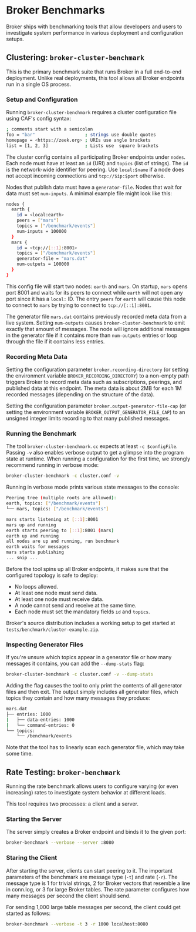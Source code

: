 # Broker Benchmarks

Broker ships with benchmarking tools that allow developers and users to
investigate system performance in various deployment and configuration setups.

## Clustering: `broker-cluster-benchmark`

This is the primary benchmark suite that runs Broker in a full end-to-end
deployment. Unlike real deployments, this tool allows all Broker endpoints run
in a single OS process.

### Setup and Configuration

Running `broker-cluster-benchmark` requires a cluster configuration file using
CAF's config syntax:


```sh
; comments start with a semicolon
foo = "bar"                   ; strings use double quotes
homepage = <https://zeek.org> ; URIs use angle brackets
list = [1, 2, 3]              ; Lists use  square brackets
```

The cluster config contains all participating Broker endpoints under `nodes`.
Each node must have at least an `id` (URI) and `topics` (list of strings). The
`id` is the network-wide identifier for peering. Use `local:$name` if a node
does not accept incoming connections and `tcp://$ip:$port` otherwise.

Nodes that publish data must have a `generator-file`. Nodes that wait for data
must set `num-inputs`. A minimal example file might look like this:

```sh
nodes {
  earth {
    id = <local:earth>
    peers = ["mars"]
    topics = ["/benchmark/events"]
    num-inputs = 100000
  }
  mars {
    id = <tcp://[::1]:8001>
    topics = ["/benchmark/events"]
    generator-file = "mars.dat"
    num-outputs = 100000
  }
}
```

This config file will start two nodes: `earth` and `mars`. On startup, `mars`
opens port 8001 and waits for its peers to connect while `earth` will not open
any port since it has a `local:` ID. The entry  `peers` for `earth` will cause
this node to connect to `mars` by trying to connect to `tcp://[::1]:8001`.

The generator file `mars.dat` contains previously recorded meta data from a
live system. Setting `num-outputs` causes `broker-cluster-benchmark` to emit
exactly that amount of messages. The node will ignore additional messages in
the generator file if it contains more than `num-outputs` entries or loop
through the file if it contains less entries.

### Recording Meta Data

Setting the configuration parameter `broker.recording-directory` (or setting
the environment variable `BROKER_RECORDING_DIRECTORY`) to a non-empty path
triggers Broker to record meta data such as subscriptions, peerings, and
published data at this endpoint. The meta data is about 2MB for each 1M
recorded messages (depending on the structure of the data).

Setting the configuration parameter `broker.output-generator-file-cap` (or
setting the environment variable `BROKER_OUTPUT_GENERATOR_FILE_CAP`) to an
unsigned integer limits recording to that many published messages.

### Running the Benchmark

The tool `broker-cluster-benchmark.cc` expects at least `-c $configFile`.
Passing `-v` also enables verbose output to get a glimpse into the program
state at runtime. When running a configuration for the first time, we strongly
recommend running in verbose mode:

```sh
broker-cluster-benchmark -c cluster.conf -v
```

Running in verbose mode prints various state messages to the console:

```sh
Peering tree (multiple roots are allowed):
earth, topics: ["/benchmark/events"]
└── mars, topics: ["/benchmark/events"]

mars starts listening at [::1]:8001
mars up and running
earth starts peering to [::1]:8001 (mars)
earth up and running
all nodes are up and running, run benchmark
earth waits for messages
mars starts publishing
... snip ...
```

Before the tool spins up all Broker endpoints, it makes sure that the
configured topology is safe to deploy:

- No loops allowed.
- At least one node must send data.
- At least one node must receive data.
- A node cannot send and receive at the same time.
- Each node must set the mandatory fields `id` and `topics`.

Broker's source distribution includes a working setup to get started at
`tests/benchmark/cluster-example.zip`.

### Inspecting Generator Files

If you're unsure which topics appear in a generator file or how many messages
it contains, you can add the `--dump-stats`  flag:

```sh
broker-cluster-benchmark -c cluster.conf -v --dump-stats
```

Adding the flag causes the tool to only print the contents of all generator
files and then exit. The output simply includes all generator files, which
topics they contain and how many messages they produce:

```sh
mars.dat
├── entries: 1000
|   ├── data-entries: 1000
|   └── command-entries: 0
└── topics:
    └── /benchmark/events
```

Note that the tool has to linearly scan each generator file, which may take
some time.

## Rate Testing: `broker-benchmark`

Running the rate benchmark allows users to configure varying (or even
increasing) rates to investigate system behavior at different loads.

This tool requires two processes: a client and a server.

### Starting the Server

The server simply creates a Broker endpoint and binds it to the given port:

```sh
broker-benchmark --verbose --server :8080
```

### Staring the Client

After starting the server, clients can start peering to it. The important
parameters of the benchmark are message type (`-t`) and rate (`-r`). The
message type is 1 for trivial strings, 2 for Broker vectors that resemble a
line in conn.log, or 3 for large Broker tables. The rate parameter configures
how many messages per second the client should send.

For sending 1,000 large table messages per second, the client could get started
as follows:

```sh
broker-benchmark --verbose -t 3 -r 1000 localhost:8080
```
